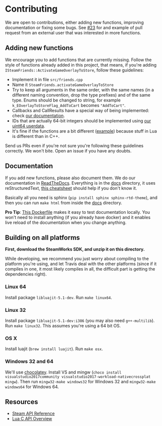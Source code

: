 # Contributing

We are open to contributions, either adding new functions, improving documentation or fixing some bugs. See [#23](https://github.com/uspgamedev/luasteam/pull/23) for and example of pull request from an external user that was interested in more functions.

## Adding new functions

We encourage you to add functions that are currently missing. Follow the style of functions already added in this project, that means, if you're adding `ISteamFriends::ActivateGameOverlayToStore`, follow these guidelines:
- Implement it in file `src/friends.cpp`
- Name it `SteamFriends.activateGameOverlayToStore`
- Try to keep all arguments in the same order, with the same names (in a different naming convention, drop the type prefixes) and of the same type. Enums should be changed to string, for example `k_EOverlayToStoreFlag_AddToCart` becomes `"AddToCart"`.
- Callbacks and CallResults have a special way of being implemented: check [our documentation](https://luasteam.readthedocs.io/en/stable/getting_started.html#callbacks).
- IDs that are actually 64-bit integers should be implemented using [our uint64 userdata](https://github.com/uspgamedev/luasteam/blob/v1.0.1/src/common.hpp#L21-L24).
- It's fine if the functions are a bit different ([example](https://luasteam.readthedocs.io/en/stable/user_stats.html#userStats.downloadLeaderboardEntries)) because stuff in Lua is different than in C++.

Send us PRs even if you're not sure you're following these guidelines correctly. We won't bite. Open an issue if you have any doubts.

## Documentation

If you add new functions, please also document them.
We do our documentation in [ReadTheDocs](https://readthedocs.org/). Everything is in the [docs](docs/) directory, it uses reStructuredText, [this cheatsheet](https://github.com/ralsina/rst-cheatsheet/blob/master/rst-cheatsheet.rst) should help if you don't know it.

Basically all you need is sphinx (`pip install sphinx sphinx-rtd-theme`), and then you can run `make html` from inside the [docs](docs/) directory.

**Pro Tip**: [This Dockerfile](https://hub.docker.com/r/dldl/sphinx-server/) makes it easy to test documentation locally. You won't need to install anything (if you already have docker) and it enables live reload of the documentation when you change anything.

## Building on all platforms

**First, download the SteamWorks SDK, and unzip it on this directory.**

While developing, we recommend you just worry about compiling to the platform you're using, and let Travis deal with the other platforms (since if it compiles in one, it most likely compiles in all, the difficult part is getting the dependencies right).

### Linux 64

Install package `libluajit-5.1-dev`. Run `make linux64`.

### Linux 32

Install package `libluajit-5.1-dev:i386` (you may also need `g++-multilib`). Run `make linux32`. This assumes you're using a 64 bit OS.

### OS X

Install luajit (`brew install luajit`). Run `make osx`.

### Windows 32 and 64

We'll use [chocolatey](https://chocolatey.org). Install VS and mingw (`choco install visualstudio2017community visualstudio2017-workload-nativecrossplat mingw`). Then run `mingw32-make windows32` for Windows 32 and `mingw32-make windows64` for Windows 64.

## Resources
- [Steam API Reference](https://partner.steamgames.com/doc/api)
- [Lua C API Overview](https://www.lua.org/manual/5.1/manual.html#3)
